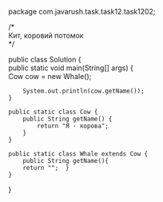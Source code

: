 package com.javarush.task.task12.task1202;                                                  
                                                  
/*                                                   
Кит, коровий потомок                                                  
*/                                                  
                                                  
public class Solution {                                                  
    public static void main(String[] args) {                                                  
        Cow cow = new Whale();                                                  
                                                  
        System.out.println(cow.getName());                                                  
    }                                                  
                                                  
    public static class Cow {                                                  
        public String getName() {                                                  
            return "Я - корова";                                                  
        }                                                  
    }                                                  
                                                  
    public static class Whale extends Cow {                                                  
        public String getName(){
        return "";  }                                       
    }                                                  
}            
